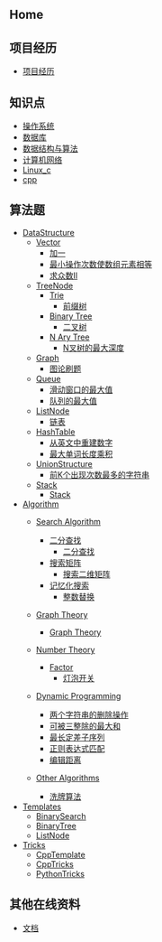 ## Home

## 项目经历

- [项目经历](项目经历/项目经历.md)

## 知识点

- [操作系统](八股文/操作系统.md)
- [数据库](八股文/数据库.md)
- [数据结构与算法](八股文/数据结构与算法.md)
- [计算机网络](八股文/计算机网络.md)
- [Linux_c](八股文/Linux_c.md)
- [cpp](八股文/cpp.md)

## 算法题

- [DataStructure]()
  - [Vector]()
    - [加一](算法题/0-DataStructure/0-Vector/加一.md)
    - [最小操作次数使数组元素相等](算法题/0-DataStructure/0-Vector/最小操作次数使数组元素相等.md)
    - [求众数II](算法题/0-DataStructure/0-Vector/求众数II.md)
  - [TreeNode]()
    - [Trie]()
      - [前缀树](算法题/0-DataStructure/1-TreeNode/Trie/前缀树.md)
    - [Binary Tree]()
      - [二叉树](算法题/0-DataStructure/1-TreeNode/binary-tree/二叉树.md)
    - [N Ary Tree]()
      - [N叉树的最大深度](算法题/0-DataStructure/1-TreeNode/n-ary-tree/N叉树的最大深度.md)
  - [Graph]()
    - [图论刷题](算法题/0-DataStructure/2-Graph/图论刷题.md)
  - [Queue]()
    - [滑动窗口的最大值](算法题/0-DataStructure/3-Queue/滑动窗口的最大值.md)
    - [队列的最大值](算法题/0-DataStructure/3-Queue/队列的最大值.md)
  - [ListNode]()
    - [链表](算法题/0-DataStructure/4-ListNode/链表.md)
  - [HashTable]()
    - [从英文中重建数字](算法题/0-DataStructure/5-HashTable/从英文中重建数字.md)
    - [最大单词长度乘积](算法题/0-DataStructure/5-HashTable/最大单词长度乘积.md)
  - [UnionStructure]()
    - [前K个出现次数最多的字符串](算法题/0-DataStructure/6-UnionStructure/前k个出现次数最多的字符串.md)
  - [Stack]()
    - [Stack](算法题/0-DataStructure/7-Stack/Stack.md)
- [Algorithm]()
  - [Search Algorithm](算法题/1-Algorithm/0-Search_Algorithm/README.md)

    - [二分查找]()
      - [二分查找](算法题/1-Algorithm/0-Search_Algorithm/二分查找/二分查找.md)
    - [搜索矩阵]()
      - [搜索二维矩阵](算法题/1-Algorithm/0-Search_Algorithm/搜索矩阵/搜索二维矩阵.md)
    - [记忆化搜索]()
      - [整数替换](算法题/1-Algorithm/0-Search_Algorithm/记忆化搜索/整数替换.md)
  - [Graph Theory]()

    - [Graph Theory](算法题/1-Algorithm/1-Graph_Theory/Graph_Theory.md)
  - [Number Theory]()

    - [Factor]()
      - [灯泡开关](算法题/1-Algorithm/2-Number_Theory/factor/灯泡开关.md)
  - [Dynamic Programming]()

    - [两个字符串的删除操作](算法题/1-Algorithm/3-Dynamic_Programming/两个字符串的删除操作.md)
    - [可被三整除的最大和](算法题/1-Algorithm/3-Dynamic_Programming/可被三整除的最大和.md)
    - [最长定差子序列](算法题/1-Algorithm/3-Dynamic_Programming/最长定差子序列.md)
    - [正则表达式匹配](算法题/1-Algorithm/3-Dynamic_Programming/正则表达式匹配.md)
    - [编辑距离](算法题/1-Algorithm/3-Dynamic_Programming/编辑距离.md)
  - [Other Algorithms]()

    - [洗牌算法](算法题/1-Algorithm/4-Other_Algorithms/洗牌算法.md)
- [Templates]()
  - [BinarySearch](算法题/2-Templates/BinarySearch.md)
  - [BinaryTree](算法题/2-Templates/BinaryTree.md)
  - [ListNode](算法题/2-Templates/ListNode.md)
- [Tricks]()
  - [CppTemplate](算法题/3-Tricks/cppTemplate.md)
  - [CppTricks](算法题/3-Tricks/cppTricks.md)
  - [PythonTricks](算法题/3-Tricks/pythonTricks.md)

## 其他在线资料

- [文档](实用文档/README.md)
